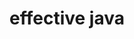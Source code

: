 ---
layout: category
title: effective java
excerpt: "effective java 3/E 공부하며 정리하는 카테고리 입니다."
comments: true
---